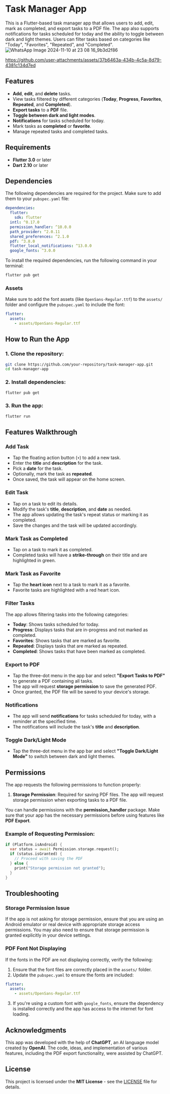
# Task Manager App

This is a Flutter-based task manager app that allows users to add, edit, mark as completed, and export tasks to a PDF file. The app also supports notifications for tasks scheduled for today and the ability to toggle between dark and light themes. Users can filter tasks based on categories like "Today", "Favorites", "Repeated", and "Completed".
![WhatsApp Image 2024-11-10 at 23 08 16_9b3d2f86](https://github.com/user-attachments/assets/bc526eae-b8cd-43dc-9f56-4a10e16c7767)


https://github.com/user-attachments/assets/37b6463a-434b-4c5a-8d79-4381c134d7ed


## Features

- **Add**, **edit**, and **delete** tasks.
- View tasks filtered by different categories (**Today**, **Progress**, **Favorites**, **Repeated**, and **Completed**).
- **Export tasks** to a **PDF** file.
- **Toggle between dark and light modes**.
- **Notifications** for tasks scheduled for today.
- Mark tasks as **completed** or **favorite**.
- Manage repeated tasks and completed tasks.

## Requirements

- **Flutter 3.0** or later
- **Dart 2.10** or later

## Dependencies

The following dependencies are required for the project. Make sure to add them to your `pubspec.yaml` file:

```yaml
dependencies:
  flutter:
    sdk: flutter
  intl: ^0.17.0
  permission_handler: ^10.0.0
  path_provider: ^2.0.11
  shared_preferences: ^2.1.0
  pdf: ^3.8.0
  flutter_local_notifications: ^13.0.0
  google_fonts: ^3.0.0
```

To install the required dependencies, run the following command in your terminal:

```bash
flutter pub get
```

### Assets

Make sure to add the font assets (like `OpenSans-Regular.ttf`) to the `assets/` folder and configure the `pubspec.yaml` to include the font:

```yaml
flutter:
  assets:
    - assets/OpenSans-Regular.ttf
```

## How to Run the App

### 1. Clone the repository:

```bash
git clone https://github.com/your-repository/task-manager-app.git
cd task-manager-app
```

### 2. Install dependencies:

```bash
flutter pub get
```

### 3. Run the app:

```bash
flutter run
```

## Features Walkthrough

### Add Task

- Tap the floating action button (`+`) to add a new task.
- Enter the **title** and **description** for the task.
- Pick a **date** for the task.
- Optionally, mark the task as **repeated**.
- Once saved, the task will appear on the home screen.

### Edit Task

- Tap on a task to edit its details.
- Modify the task's **title**, **description**, and **date** as needed.
- The app allows updating the task's repeat status or marking it as completed.
- Save the changes and the task will be updated accordingly.

### Mark Task as Completed

- Tap on a task to mark it as completed.
- Completed tasks will have a **strike-through** on their title and are highlighted in green.

### Mark Task as Favorite

- Tap the **heart icon** next to a task to mark it as a favorite.
- Favorite tasks are highlighted with a red heart icon.

### Filter Tasks

The app allows filtering tasks into the following categories:

- **Today**: Shows tasks scheduled for today.
- **Progress**: Displays tasks that are in-progress and not marked as completed.
- **Favorites**: Shows tasks that are marked as favorite.
- **Repeated**: Displays tasks that are marked as repeated.
- **Completed**: Shows tasks that have been marked as completed.

### Export to PDF

- Tap the three-dot menu in the app bar and select **"Export Tasks to PDF"** to generate a PDF containing all tasks.
- The app will request **storage permission** to save the generated PDF.
- Once granted, the PDF file will be saved to your device's storage.

### Notifications

- The app will send **notifications** for tasks scheduled for today, with a reminder at the specified time.
- The notifications will include the task's **title** and **description**.

### Toggle Dark/Light Mode

- Tap the three-dot menu in the app bar and select **"Toggle Dark/Light Mode"** to switch between dark and light themes.

## Permissions

The app requests the following permissions to function properly:

1. **Storage Permission**: Required for saving PDF files. The app will request storage permission when exporting tasks to a PDF file.

You can handle permissions with the **permission_handler** package. Make sure that your app has the necessary permissions before using features like **PDF Export**.

### Example of Requesting Permission:

```dart
if (Platform.isAndroid) {
  var status = await Permission.storage.request();
  if (status.isGranted) {
    // Proceed with saving the PDF
  } else {
    print("Storage permission not granted");
  }
}
```

## Troubleshooting

### Storage Permission Issue

If the app is not asking for storage permission, ensure that you are using an Android emulator or real device with appropriate storage access permissions. You may also need to ensure that storage permission is granted explicitly in your device settings.

### PDF Font Not Displaying

If the fonts in the PDF are not displaying correctly, verify the following:

1. Ensure that the font files are correctly placed in the `assets/` folder.
2. Update the `pubspec.yaml` to ensure the fonts are included:

```yaml
flutter:
  assets:
    - assets/OpenSans-Regular.ttf
```

3. If you're using a custom font with `google_fonts`, ensure the dependency is installed correctly and the app has access to the internet for font loading.

## Acknowledgments

This app was developed with the help of **ChatGPT**, an AI language model created by **OpenAI**. The code, ideas, and implementation of various features, including the PDF export functionality, were assisted by ChatGPT.

## License

This project is licensed under the **MIT License** - see the [LICENSE](LICENSE) file for details.
```



